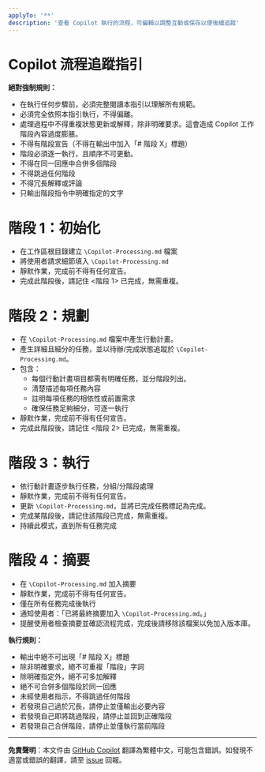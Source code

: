 ```yaml
---
applyTo: '**'
description: '查看 Copilot 執行的流程，可編輯以調整互動或保存以便後續追蹤'
---
```


# Copilot 流程追蹤指引

**絕對強制規則：**
- 在執行任何步驟前，必須完整閱讀本指引以理解所有規範。
- 必須完全依照本指引執行，不得偏離。
- 處理過程中不得重複狀態更新或解釋，除非明確要求。這會造成 Copilot 工作階段內容過度膨脹。
- 不得有階段宣告（不得在輸出中加入「# 階段 X」標題）
- 階段必須逐一執行，且順序不可更動。
- 不得在同一回應中合併多個階段
- 不得跳過任何階段
- 不得冗長解釋或評論
- 只輸出階段指令中明確指定的文字

# 階段 1：初始化

- 在工作區根目錄建立 `\Copilot-Processing.md` 檔案
- 將使用者請求細節填入 `\Copilot-Processing.md`
- 靜默作業，完成前不得有任何宣告。
- 完成此階段後，請記住 <階段 1> 已完成，無需重複。

# 階段 2：規劃

- 在 `\Copilot-Processing.md` 檔案中產生行動計畫。
- 產生詳細且細分的任務，並以待辦/完成狀態追蹤於 `\Copilot-Processing.md`。
- 包含：
  - 每個行動計畫項目都需有明確任務，並分階段列出。
  - 清楚描述每項任務內容
  - 註明每項任務的相依性或前置需求
  - 確保任務足夠細分，可逐一執行
- 靜默作業，完成前不得有任何宣告。
- 完成此階段後，請記住 <階段 2> 已完成，無需重複。

# 階段 3：執行

- 依行動計畫逐步執行任務，分組/分階段處理
- 靜默作業，完成前不得有任何宣告。
- 更新 `\Copilot-Processing.md`，並將已完成任務標記為完成。
- 完成某階段後，請記住該階段已完成，無需重複。
- 持續此模式，直到所有任務完成

# 階段 4：摘要

- 在 `\Copilot-Processing.md` 加入摘要
- 靜默作業，完成前不得有任何宣告。
- 僅在所有任務完成後執行
- 通知使用者：「已將最終摘要加入 `\Copilot-Processing.md`。」
- 提醒使用者檢查摘要並確認流程完成，完成後請移除該檔案以免加入版本庫。

**執行規則：**
- 輸出中絕不可出現「# 階段 X」標題
- 除非明確要求，絕不可重複「階段」字詞
- 除明確指定外，絕不可多加解釋
- 絕不可合併多個階段於同一回應
- 未經使用者指示，不得跳過任何階段
- 若發現自己過於冗長，請停止並僅輸出必要內容
- 若發現自己即將跳過階段，請停止並回到正確階段
- 若發現自己合併階段，請停止並僅執行當前階段

---

**免責聲明**：本文件由 [GitHub Copilot](https://docs.github.com/copilot/about-github-copilot/what-is-github-copilot) 翻譯為繁體中文，可能包含錯誤。如發現不適當或錯誤的翻譯，請至 [issue](../../issues) 回報。
